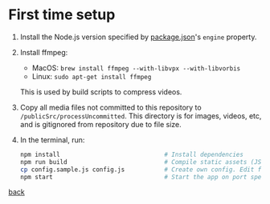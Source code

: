 # First time setup

1. Install the Node.js version specified by [package.json](./package.json)'s `engine` property.
2. Install ffmpeg:
    - MacOS: `brew install ffmpeg --with-libvpx --with-libvorbis`
    - Linux: `sudo apt-get install ffmpeg`

   This is used by build scripts to compress videos.
3. Copy all media files not committed to this repository to `/publicSrc/processUncommitted`. This directory is for images, videos, etc, and is gitignored from repository due to file size.
4. In the terminal, run:
    ```bash
    npm install                             # Install dependencies
    npm run build                           # Compile static assets (JS, CSS, image compression)
    cp config.sample.js config.js           # Create own config. Edit for environment.
    npm start                               # Start the app on port specified in config.js
    ```

[back](../README.md)
